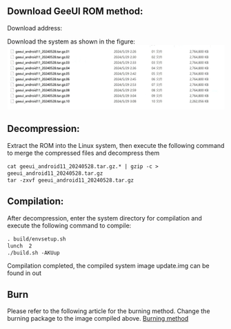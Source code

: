 ## Download GeeUI ROM method:

Download address:

Download the system as shown in the figure:
![rom_zip_list](docs/20240529-032231.jpeg)
## Decompression:

Extract the ROM into the Linux system, then execute the following command to merge the compressed files and decompress them
```
cat geeui_android11_20240528.tar.gz.* | gzip -c > geeui_android11_20240528.tar.gz
tar -zxvf geeui_android11_20240528.tar.gz
```

## Compilation:
After decompression, enter the system directory for compilation and execute the following command to compile:

```
. build/envsetup.sh
lunch  2
./build.sh -AKUup
```
Compilation completed, the compiled system image update.img can be found in out
## Burn
Please refer to the following article for the burning method. Change the burning package to the image compiled above.
[Burning method](https://global.letianpai.com/all/?p=1680&v=8528837ceeea)
